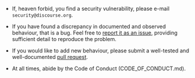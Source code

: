 * If, heaven forbid, you find a security vulnerability, please e-mail
  `security@discourse.org`.

* If you have found a discrepancy in documented and observed behaviour, that
  is a bug.  Feel free to [report it as an
  issue](https://github.com/discourse/ddns-sd/issues), providing
  sufficient detail to reproduce the problem.

* If you would like to add new behaviour, please submit a well-tested and
  well-documented [pull
  request](https://github.com/discourse/ddns-sd/pulls).

* At all times, abide by the Code of Conduct (CODE_OF_CONDUCT.md).
